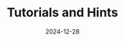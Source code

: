 ---
title: "Tutorials and Hints"
date: "2024-12-28"
tags: [""]
categories: ["tutorials", "hints"]
description: "Tutorials and Hints"
draft: false
weight: 100
---